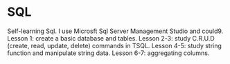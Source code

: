 # SQL
Self-learning Sql.
I use Microsft Sql Server Management Studio and could9.                                                                                                                        Lesson 1: create a basic database and tables.                                                                                                                                  Lesson 2-3: study C.R.U.D (create, read, update, delete) commands in TSQL.
Lesson 4-5: study string function and manipulate string data.
Lesson 6-7: aggregating columns.
